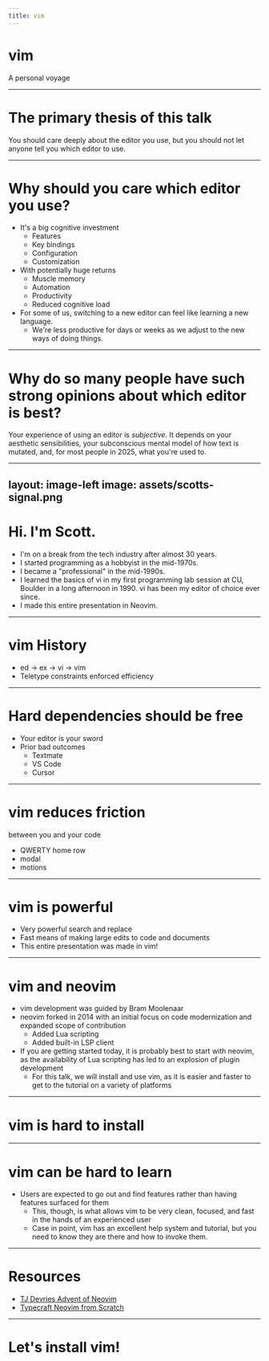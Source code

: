 ```yaml
---
title: vim
---
```


# vim
A personal voyage

---

# The primary thesis of this talk

You should care deeply about the editor you use, but you should not let anyone
tell you which editor to use.

---

# Why should you care which editor you use?

<v-clicks>

- It's a big cognitive investment
  - Features
  - Key bindings
  - Configuration
  - Customization
- With potentially huge returns
  - Muscle memory
  - Automation
  - Productivity
  - Reduced cognitive load
- For some of us, switching to a new editor can feel like learning a new
  language.
  - We're less productive for days or weeks as we adjust to the new ways of
    doing things.

</v-clicks>

<!--
As a software developer, your editor is the tool in which you spend the most
time.  How you work with your editor has a huge impact on your productivity.
Working with an editor that clashes with your mental model of how text is
edited won't just make it hard to edit text, it will make it hard to _think_,
because you are devoting so much cognition to struggling with your editor.
-->

---

# Why do so many people have such strong opinions about which editor is best?

<v-click>

Your experience of using an editor is _subjective_.  It depends on your
aesthetic sensibilities, your subconscious mental model of how text is mutated,
and, for most people in 2025, what you're used to.

</v-click>

<!--

I don't have any science to back up this claim, but my experience has taught me
that different developers experience their editors differently.  They end up
with a strong preference for the editor that works best with their cognitive
style.

As with so many other things, when we encounter someone who experiences our
favorite editor differently than we do, we're surprised and confused.  We tend
to want to convince them to see the world the way we do.  This rarely ends
well.

In this talk, my goal is not to make you see the world the way I do.  It's to
share with you how I experience my editor, and why I have consistently found vi
and vi-adjacent editors to be the best experience for me for the last 35 years.

If, as a result if this talk, you try vim and hate it, _that is ok_.  You've
got different aesthetic preferences than I do, or you've got a different way of
thinking about text mutation than I do, or you're just really used to a
different style of editing than I am.  All of those are fine.

-->

---
layout: image-left
image: assets/scotts-signal.png
---

# Hi. I'm Scott.

- I'm on a break from the tech industry after almost 30 years.
- I started programming as a hobbyist in the mid-1970s.
- I became a "professional" in the mid-1990s.
- I learned the basics of vi in my first programming lab session at CU, Boulder
  in a long afternoon in 1990.  vi has been my editor of choice ever since.
- I made this entire presentation in Neovim.

<!--

I refer to myself as "maybe retired and definitely grumpy."  My programming
journey started on a HP-67 programmable calculator my Dad brought home from his
job at IBM in the mid-1970s.  In my first programming course at CU Boulder, the
TA gave us a choice between learning an "easy" editor and learning a "powerful"
editor.  The "powerful" editor was vi.  I chose power.  That made for a very
long afternoon as I tried to write one of my first C programs while also trying
to understand how to manipulate text with vi.  By the end of that afternoon,
though, I was conversant with vi basics.  I have been using it ever since.

-->

---

# vim History

- ed -> ex -> vi -> vim
- Teletype constraints enforced efficiency

---

# Hard dependencies should be free

- Your editor is your sword
- Prior bad outcomes
    - Textmate
    - VS Code
    - Cursor

---

# vim reduces friction

between you and your code

- QWERTY home row
- modal
- motions

---

# vim is powerful

- Very powerful search and replace
- Fast means of making large edits to code and documents
- This entire presentation was made in vim!

---

# vim and neovim

- vim development was guided by Bram Moolenaar
- neovim forked in 2014 with an initial focus on code modernization and
  expanded scope of contribution
  - Added Lua scripting
  - Added built-in LSP client
- If you are getting started today, it is probably best to start with neovim,
  as the availability of Lua scripting has led to an explosion of plugin
  development
  - For this talk, we will install and use vim, as it is easier and faster to
    get to the tutorial on a variety of platforms

---

# vim is hard to install

---

# vim can be hard to learn

- Users are expected to go out and find features rather than having features
  surfaced for them
  - This, though, is what allows vim to be very clean, focused, and fast in the
    hands of an experienced user
  - Case in point, vim has an excellent help system and tutorial, but you need
    to know they are there and how to invoke them.

---

# Resources

- [TJ Devries Advent of
  Neovim](https://www.youtube.com/watch?v=TQn2hJeHQbM&list=PLep05UYkc6wTyBe7kPjQFWVXTlhKeQejM)
- [Typecraft Neovim from
  Scratch](https://www.youtube.com/playlist?list=PLsz00TDipIffxsNXSkskknolKShdbcALR)

---

# Let's install vim!

